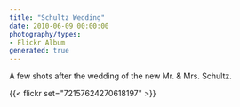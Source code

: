 ```yaml
---
title: "Schultz Wedding"
date: 2010-06-09 00:00:00
photography/types:
- Flickr Album
generated: true
---
```

A few shots after the wedding of the new Mr. &amp; Mrs. Schultz.

{{< flickr set="72157624270618197" >}}
